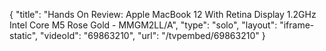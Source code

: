 {
    "title": "Hands On Review: Apple MacBook 12 With Retina Display 1.2GHz Intel Core M5 Rose Gold - MMGM2LL\/A",
    "type": "solo",
    "layout": "iframe-static",
    "videoId": "69863210",
    "url": "\/tvpembed\/69863210"
}
